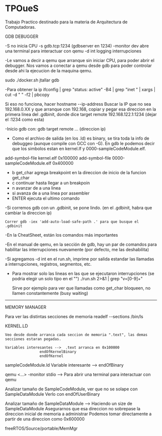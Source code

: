 # TPOueS
Trabajo Practico destinado para la materia de Arquitectura de Computadoras.

GDB DEBUGGER

-S 		no inicia CPU
-s		gdb.tcp:1234 (gdbserver en 1234)
-monitor dev	abre una terminal para interactuar con qemu
-d int		logging interrupciones

-Le vamos a decir a qemu que arranque sin iniciar CPU, para poder abrir el debugger. Nos vamos a conectar a qemu desde gdb para poder controlar desde ahi la ejecucion de la maquina qemu.

sudo ./docker.sh jtallar gdb

-Para obtener la ip
ifconfig | grep "status: active" -B4 | grep "inet " | xargs | cut -d " " -f2 | pbcopy

Si eso no funciona, hacer 
	hostname --ip-address
Buscar la IP que no sea 192.168.0.XX y que arranque con 192.168, copiar y pegar esa direccion en la primera linea del .gdbinit, donde dice target remote 192.168.122.1:1234 (dejar el :1234 como esta)

-Inicio gdb con: gdb
target remote ... (direccion ip)

- Como el archivo de salida (en los .ld) es binary, se tira toda la info de debuggeo (aunque compile con GCC con -G). En gdb le podemos decir que los simbolos estan en kernel.lf y 0000-sampleCodeModule.elf.

add-symbol-file kernel.elf 0x100000
add-symbol-file	0000-sampleCodeModule.elf 0x400000

- b get_char 	agrega breakpoint en la direccion de inicio de la funcion get_char
- c		continuar hasta llegar a un breakpoin
- n		avanzar de a una linea
- si		avanza de a una linea por assembler
- ENTER		ejecuta el ultimo comando

-Si corremos gdb con un .gdbinit, se pone lindo. (en el .gdbinit, habra que cambiar la direccion ip)

	Correr gdb -iex 'add-auto-load-safe-path .' para que busque el .gdbinit

-En la CheatSheet, están los comandos más importantes

-En el manual de qemu, en la sección de gdb, hay un par de comandos para habilitar las interrupciones nuevamente (por defecto, me las deshabilita)

-Si agregamos -d int en el run.sh, imprime por salida estandar las llamadas a interrupciones, registros, segmentos, etc.

- Para mostrar solo las lineas en las que se ejecutaron interrupciones (se podria elegir un solo tipo en el "")
	./run.sh 2>&1 | grep "v=[0-9]\+"

	Sirve por ejemplo para ver que llamadas como get_char bloqueen, no llamen constantemente (busy waiting)

-----------------------------------------------------------------------------------------------------
MEMORY MANAGER

Para ver las distintas secciones de memoria
	readelf --sections /bin/ls

KERNEL.LD
	
	Veo desde donde arranca cada seccion de memoria ".text", las demas secciones estaran pegadas.

	Variables interesantes --> 	.text arranca en 0x100000
					endOfKernelBinary
					endOfKernel

sampleCodeModule.ld
	Variable interesante -->	endOfBinary

qemu <...> -monitor stdio 	--> Para abrir una terminal para interactuar con qemu


Analizar tamaño de SampleCodeModule, ver que no se solape con SampleDataModule
Verlo con endOfUserBinary

Analizar tamaño de SampleDataModule --> Haciendo un size de SampleDataModule
Asegurarnos que esa direccion no sobrepase la direccion inicial de memoria a administrar
Podemos tomar directamente a partir de una direccion como 0x600000

freeRTOS/Source/portable/MemMgr


